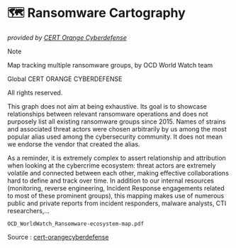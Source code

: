 
# 🗺️ Ransomware Cartography 
_provided by [CERT Orange Cyberdefense](https://www.orangecyberdefense.com/)_



>[!NOTE]
> Map tracking multiple ransomware groups, by OCD World Watch team
> 
> Global CERT ORANGE CYBERDEFENSE
>
> All rights reserved.
>
> This graph does not aim at being exhaustive. Its goal is to showcase relationships between relevant ransomware operations and does not purposely list all existing ransomware groups since 2015. Names of strains and associated threat actors were chosen arbitrarily by us among the most popular alias used among the cybersecurity community. It does not mean we endorse the vendor that created the alias.
> 
> As a reminder, it is extremely complex to assert relationship and attribution when looking at the cybercrime ecosystem: threat actors are extremely volatile and connected between each other, making effective collaborations hard to define and track over time. In addition to our internal resources (monitoring, reverse engineering, Incident Response engagements related to most of these prominent groups), this mapping makes use of numerous public and private reports from incident responders, malware analysts, CTI researchers,…

```pdf
OCD_WorldWatch_Ransomware-ecosystem-map.pdf
```

Source : [cert-orangecyberdefense](https://github.com/cert-orangecyberdefense/ransomware_map/)
